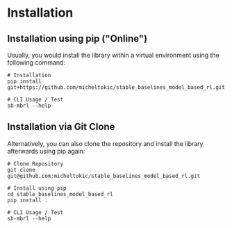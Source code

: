 # Installation

## Installation using pip ("Online")
Usually, you would install the library within a virtual environment using the
following command:
```shell
# Installation
pip install git+https://github.com/micheltokic/stable_baselines_model_based_rl.git

# CLI Usage / Test
sb-mbrl --help
```

## Installation via Git Clone
Alternatively, you can also clone the repository and install the library afterwards
using pip again:
```shell
# Clone Repository
git clone git@github.com:micheltokic/stable_baselines_model_based_rl.git

# Install using pip
cd stable_baselines_model_based_rl
pip install .

# CLI Usage / Test
sb-mbrl --help
```

